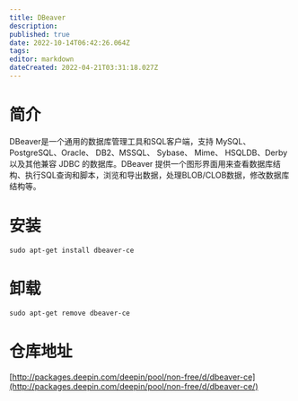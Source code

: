 ```yaml
---
title: DBeaver
description: 
published: true
date: 2022-10-14T06:42:26.064Z
tags: 
editor: markdown
dateCreated: 2022-04-21T03:31:18.027Z
---
```


# 简介

DBeaver是一个通用的数据库管理工具和SQL客户端，支持 MySQL、PostgreSQL、Oracle、 DB2、MSSQL、 Sybase、 Mime、 HSQLDB、Derby以及其他兼容 JDBC 的数据库。DBeaver 提供一个图形界面用来查看数据库结构、执行SQL查询和脚本，浏览和导出数据，处理BLOB/CLOB数据，修改数据库结构等。

# 安装

`sudo apt-get install dbeaver-ce`

# 卸载

`sudo apt-get remove dbeaver-ce`

# 仓库地址

[http://packages.deepin.com/deepin/pool/non-free/d/dbeaver-ce](http://packages.deepin.com/deepin/pool/non-free/d/dbeaver-ce/)
